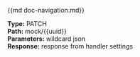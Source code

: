{{md  doc-navigation.md}}

**Type:** PATCH<br>
**Path:** mock/{{uuid}}<br>
**Parameters:** wildcard json<br>
**Response:** response from handler settings